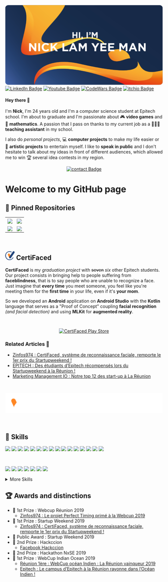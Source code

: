 <!---
nicklamyeeman/nicklamyeeman is a ✨ special ✨ repository because its `README.md` (this file) appears on your GitHub profile.
You can click the Preview link to take a look at your changes.
--->

![Nick's GitHub Banner](./assets/GitHubHeader.png)
[![LinkedIn Badge](https://img.shields.io/badge/Profile-Linkedin-0A66C2?style=flat&logo=linkedin&logoColor=0A66C2&labelColor=white)](https://www.linkedin.com/in/nicklamyeeman/)
[![Youtube Badge](https://img.shields.io/badge/Profile-Youtube-FF0000?style=flat&logo=youtube&logoColor=FF0000&labelColor=white)](https://www.youtube.com/channel/UCzOsV4YkX29hsZtU9u3RopQ)
[![CodeWars Badge](https://img.shields.io/badge/Profile-Codewars-B1361E?style=flat&logo=codewars&logoColor=B1361E&labelColor=white)](https://www.codewars.com/users/Otyne)
[![itchio Badge](https://img.shields.io/badge/Profile-itch.io-FA5C5C?style=flat&logo=itch.io&logoColor=FA5C5C&labelColor=white)](https://nickauteen.itch.io/)

#### Hey there 👋

I'm **Nick**, I'm 24 years old and I'm a computer science student at Epitech school. I'm about to graduate and I'm passionate about 🎮 **video games** and 🧮 **mathematics**. A passion that I pass on thanks to my current job as a 🧑🏻‍🏫 **teaching assistant** in my school.

I also do *personal projects*, 💻 **computer projects** to make my life easier or 🎨 **artistic projects** to entertain myself.
I like to **speak in public** and I don't hesitate to talk about my ideas in front of different audiences, which allowed me to win 🏆 several idea contests in my region.

<div align="center">

[![contact Badge](https://img.shields.io/badge/Contact-me-EA4335?style=for-the-badge&logo=gmail&logoColor=EA4335&labelColor=white)](lamyeemanick@gmail.com)

</div>

# Welcome to my GitHub page

## 📌 Pinned Repositories

<table>
    <tr>
        <td>
            <a href="https://github.com/nicklamyeeman/Blast-of-Arena">
                <img align="center" src="https://github-readme-stats.vercel.app/api/pin/?username=nicklamyeeman&repo=Blast-of-Arena&title_color=ffffff&text_color=c9cacc&icon_color=EB5C1E&bg_color=1A2B34" />
            </a>
        </td>
        <td>
            <a href="https://github.com/nicklamyeeman/face_drawer">
                <img align="center" src="https://github-readme-stats.vercel.app/api/pin/?username=nicklamyeeman&repo=face_drawer&title_color=ffffff&text_color=c9cacc&icon_color=EB5C1E&bg_color=1A2B34" />
            </a>
        </td>
    </tr>
    <tr>
        <td>
            <a href="https://github.com/nicklamyeeman/my_rpg">
               <img align="center" src="https://github-readme-stats.vercel.app/api/pin/?username=nicklamyeeman&repo=my_rpg&title_color=ffffff&text_color=c9cacc&icon_color=EB5C1E&bg_color=1A2B34" />
            </a>
        </td>
        <td>
            <a href="https://github.com/nicklamyeeman/my_sokoban">
                <img align="center" src="https://github-readme-stats.vercel.app/api/pin/?username=nicklamyeeman&repo=my_sokoban&title_color=ffffff&text_color=c9cacc&icon_color=EB5C1E&bg_color=1A2B34" />
            </a>
        </td>
    </tr>
</table>

</br>

## <img width="30px" src="./assets/CertiFaced/favicon-certifaced-blue.png"> CertiFaced

**CertiFaced** is my *graduation project* with <del>seven</del> *six* other Epitech students. Our project consists in bringing help to people suffering from **faceblindness**, that is to say people who are unable to recognize a face.
Just imagine that **every time** you meet someone, you feel like you're meeting them for the **first time** in your life, even if it's **your mom**.

So we developed an **Android** application on **Android Studio** with the **Kotlin** language that serves as a "Proof of Concept" coupling **facial recognition** *(and facial detection)* and using **MLKit** for **augmented reality**.

</br>

<div align="center">

[![CertiFaced Play Store](https://img.shields.io/badge/Play_Store-Download-informational?style=for-the-badge&logo=googleplay&logoColor=8CC34A&color=8CC34A&labelColor=F5F5F5)](https://play.google.com/store/apps/details?id=leananas.eip.certifaced)

</div>

### Related Articles 📰

- [Zinfos974 : CertiFaced, système de reconnaissance faciale, remporte le 1er prix du Startupweekend !](https://www.zinfos974.com/CertiFaced-systeme-de-reconnaissance-faciale-remporte-le-1er-prix-du-Startupweekend-_a144580.html)
- [EPITECH : Des étudiants d’Epitech récompensés lors du Startupweekend à la Réunion !](https://www.epitech.eu/fr/actualites-evenements/des-etudiants-depitech-recompenses-lors-du-startupweekend-a-la-reunion/)
- [Marketing Management IO : Notre top 12 des start-up à La Réunion](https://www.marketing-management.io/blog/start-up-reunion)

</br>

[![Certifaced Logo](./assets/CertiFaced/certifaced-white.png)](http://www.certifaced.com)

</br>

## 💼 Skills

![](https://img.shields.io/badge/C-Code-informational?style=flat&logo=c&logoColor=A8B9CC&color=007ACC&labelColor=E9E9E9)
![](https://img.shields.io/badge/C++-Code-informational?style=flat&logo=c%2B%2B&logoColor=00599C&color=007ACC&labelColor=E9E9E9)
![](https://img.shields.io/badge/Python-Code-informational?style=flat&logo=python&logoColor=3776AB&color=007ACC&labelColor=E9E9E9)
![](https://img.shields.io/badge/Java-Code-informational?style=flat&logo=Java&logoColor=007396&color=007ACC&labelColor=E9E9E9)
![](https://img.shields.io/badge/Kotlin-Code-informational?style=flat&logo=kotlin&logoColor=7F52FF&color=007ACC&labelColor=E9E9E9)
![](https://img.shields.io/badge/CSharp-Code-informational?style=flat&logo=c-sharp&logoColor=239120&color=007ACC&labelColor=E9E9E9)
![](https://img.shields.io/badge/JavaScript-Code-informational?style=flat&logo=JavaScript&logoColor=F7DF1E&color=007ACC&labelColor=E9E9E9)
![](https://img.shields.io/badge/HTML5-Code-informational?style=flat&logo=html5&logoColor=E34F26&color=007ACC&labelColor=E9E9E9)
![](https://img.shields.io/badge/PHP-Code-informational?style=flat&logo=php&logoColor=777BB4&color=007ACC&labelColor=E9E9E9)
![](https://img.shields.io/badge/TypeScript-Code-informational?style=flat&logo=TypeScript&logoColor=3178C6&color=007ACC&labelColor=E9E9E9)
![](https://img.shields.io/badge/LUA-Code-informational?style=flat&logo=lua&logoColor=2C2D72&color=007ACC&labelColor=E9E9E9)
![](https://img.shields.io/badge/Bash-Code-informational?style=flat&logo=gnubash&logoColor=4EAA25&color=007ACC&labelColor=E9E9E9)
![](https://img.shields.io/badge/VueJS-Code-informational?style=flat&logo=vue.js&logoColor=4FC08D&color=007ACC&labelColor=E9E9E9)
![](https://img.shields.io/badge/NodeJS-Code-informational?style=flat&logo=node.js&logoColor=339933&color=007ACC&labelColor=E9E9E9)
![](https://img.shields.io/badge/React-Code-informational?style=flat&logo=react&logoColor=61DAFB&color=007ACC&labelColor=E9E9E9)
![](https://img.shields.io/badge/Swift-Code-informational?style=flat&logo=swift&logoColor=F05138&color=007ACC&labelColor=E9E9E9)

</br>

![](https://img.shields.io/badge/Unity-Code-informational?style=flat&logo=unity&logoColor=000000&color=5C2D91&labelColor=E9E9E9)
![](https://img.shields.io/badge/UnrealEngine-Code-informational?style=flat&logo=unrealengine&logoColor=0E1128&color=5C2D91&labelColor=E9E9E9)
![](https://img.shields.io/badge/AndroidStudio-Code-informational?style=flat&logo=androidstudio&logoColor=3DDC84&color=5C2D91&labelColor=E9E9E9)
![](https://img.shields.io/badge/Sympfony-Code-informational?style=flat&logo=symfony&logoColor=0098FF&color=5C2D91&labelColor=E9E9E9)
![](https://img.shields.io/badge/Wordpress-Code-informational?style=flat&logo=wordpress&logoColor=21759B&color=5C2D91&labelColor=E9E9E9)
![](https://img.shields.io/badge/MongoDB-Code-informational?style=flat&logo=MongoDB&logoColor=47A248&color=5C2D91&labelColor=E9E9E9)
![](https://img.shields.io/badge/MySQL-Code-informational?style=flat&logo=MySQL&logoColor=4479A1&color=5C2D91&labelColor=E9E9E9)

<details>
<summary>More Skills</summary>
<br>

![](https://img.shields.io/badge/CSS-Style-informational?style=flat&logo=css3&logoColor=1572B6&color=E34F26&labelColor=E9E9E9)
![](https://img.shields.io/badge/MaterialDesign-Style-informational?style=flat&logo=materialdesign&logoColor=757575&color=E34F26&labelColor=E9E9E9)
![](https://img.shields.io/badge/Bootstrap-Style-informational?style=flat&logo=bootstrap&logoColor=7952B3&color=E34F26&labelColor=E9E9E9)

<br>

![](https://img.shields.io/badge/VisualStudio-Tools-informational?style=flat&logo=visualstudio&logoColor=5C2D91&color=4AB197&labelColor=E9E9E9)
![](https://img.shields.io/badge/VisualCode-Tools-informational?style=flat&logo=visualstudiocode&logoColor=007ACC&color=4AB197&labelColor=E9E9E9)
![](https://img.shields.io/badge/Ubuntu-Tools-informational?style=flat&logo=ubuntu&logoColor=E95420&color=4AB197&labelColor=E9E9E9)
![](https://img.shields.io/badge/Discord-Tools-informational?style=flat&logo=discord&logoColor=5865F2&color=4AB197&labelColor=E9E9E9)
![](https://img.shields.io/badge/Docker-Tools-informational?style=flat&logo=docker&logoColor=2496ED&color=4AB197&labelColor=E9E9E9)
![](https://img.shields.io/badge/Postman-Tools-informational?style=flat&logo=Postman&logoColor=FF6C37&color=4AB197&labelColor=E9E9E9)
![](https://img.shields.io/badge/GitHub-Tools-informational?style=flat&logo=GitHub&logoColor=181717&color=4AB197&labelColor=E9E9E9)
![](https://img.shields.io/badge/GitLab-Tools-informational?style=flat&logo=GitLab&logoColor=FCA121&color=4AB197&labelColor=E9E9E9)
![](https://img.shields.io/badge/DigitalOcean-Tools-informational?style=flat&logo=digitalocean&logoColor=0080FF&color=4AB197&labelColor=E9E9E9)
![](https://img.shields.io/badge/ProtonVPN-Tools-informational?style=flat&logo=protonvpn&logoColor=56B366&color=4AB197&labelColor=E9E9E9)
![](https://img.shields.io/badge/NPM-Tools-informational?style=flat&logo=npm&logoColor=CB3837&color=4AB197&labelColor=E9E9E9)
![](https://img.shields.io/badge/Jenkins-Tools-informational?style=flat&logo=jenkins&logoColor=D24939&color=4AB197&labelColor=E9E9E9)
![](https://img.shields.io/badge/Jira-Tools-informational?style=flat&logo=Jira-Software&logoColor=0052CC&color=4AB197&labelColor=E9E9E9)
![](https://img.shields.io/badge/Slack-Tools-informational?style=flat&logo=slack&logoColor=4A154B&color=4AB197&labelColor=E9E9E9)

<br>

![](https://img.shields.io/badge/Envato-Tools-informational?style=flat&logo=envato&logoColor=81B441&color=4AB197&labelColor=E9E9E9)
![](https://img.shields.io/badge/Canva-Tools-informational?style=flat&logo=canva&logoColor=00C4CC&color=4AB197&labelColor=E9E9E9)
![](https://img.shields.io/badge/GIMP-Tools-informational?style=flat&logo=gimp&logoColor=5C5543&color=4AB197&labelColor=E9E9E9)
![](https://img.shields.io/badge/Inkscape-Tools-informational?style=flat&logo=inkscape&logoColor=000000&color=4AB197&labelColor=E9E9E9)


<br>

![](https://img.shields.io/badge/Apple-Apple-informational?style=flat&logo=apple&logoColor=000000&color=000000&labelColor=E9E9E9)
![](https://img.shields.io/badge/MacOS-Apple-informational?style=flat&logo=macos&logoColor=000000&color=000000&labelColor=E9E9E9)
![](https://img.shields.io/badge/iOS-Apple-informational?style=flat&logo=ios&logoColor=000000&color=000000&labelColor=E9E9E9)
![](https://img.shields.io/badge/Xcode-Apple-informational?style=flat&logo=xcode&logoColor=147EFB&color=000000&labelColor=E9E9E9)


<br>

![](https://img.shields.io/badge/Google-Google-informational?style=flat&logo=google&logoColor=4285F4&color=4285F4&labelColor=E9E9E9)
![](https://img.shields.io/badge/Chrome-Google-informational?style=flat&logo=googlechrome&logoColor=4285F4&color=4285F4&labelColor=E9E9E9)
![](https://img.shields.io/badge/Drive-Google-informational?style=flat&logo=googledrive&logoColor=4285F4&color=4285F4&labelColor=E9E9E9)
![](https://img.shields.io/badge/Hangouts-Google-informational?style=flat&logo=googlehangouts&logoColor=0C9D58&color=4285F4&labelColor=E9E9E9)
![](https://img.shields.io/badge/Keep-Google-informational?style=flat&logo=googlekeep&logoColor=FFBB00&color=4285F4&labelColor=E9E9E9)
![](https://img.shields.io/badge/Meet-Google-informational?style=flat&logo=googlemeet&logoColor=00897B&color=4285F4&labelColor=E9E9E9)
![](https://img.shields.io/badge/Play-Google-informational?style=flat&logo=googleplay&logoColor=414141&color=4285F4&labelColor=E9E9E9)
![](https://img.shields.io/badge/Sheets-Google-informational?style=flat&logo=googlesheets&logoColor=34A853&color=4285F4&labelColor=E9E9E9)


<br>

![](https://img.shields.io/badge/Microsoft-Microsoft-informational?style=flat&logo=microsoft&logoColor=5E5E5E&color=D83B01&labelColor=E9E9E9)
![](https://img.shields.io/badge/Office-Microsoft-informational?style=flat&logo=microsoftoffice&logoColor=D83B01&color=D83B01&labelColor=E9E9E9)
![](https://img.shields.io/badge/Excel-Microsoft-informational?style=flat&logo=microsoftexcel&logoColor=217346&color=D83B01&labelColor=E9E9E9)
![](https://img.shields.io/badge/OneDrive-Microsoft-informational?style=flat&logo=microsoftonedrive&logoColor=0078D4&color=D83B01&labelColor=E9E9E9)
![](https://img.shields.io/badge/Outlook-Microsoft-informational?style=flat&logo=microsoftoutlook&logoColor=0078D4&color=D83B01&labelColor=E9E9E9)
![](https://img.shields.io/badge/PowerPoint-Microsoft-informational?style=flat&logo=microsoftpowerpoint&logoColor=B7472A&color=D83B01&labelColor=E9E9E9)
![](https://img.shields.io/badge/Teams-Microsoft-informational?style=flat&logo=microsoftteams&logoColor=6264A7&color=D83B01&labelColor=E9E9E9)
![](https://img.shields.io/badge/Word-Microsoft-informational?style=flat&logo=microsoftword&logoColor=2B579A&color=D83B01&labelColor=E9E9E9)
![](https://img.shields.io/badge/Azure-Microsoft-informational?style=flat&logo=microsoftazure&logoColor=0078D4&color=D83B01&labelColor=E9E9E9)


<br>

![](https://img.shields.io/badge/Adobe-Adobe-informational?style=flat&logo=Adobe&logoColor=FF0000&color=da1f26&labelColor=E9E9E9)
![](https://img.shields.io/badge/CreativeCloud-Adobe-informational?style=flat&logo=adobecreativecloud&logoColor=DA1F26&color=da1f26&labelColor=E9E9E9)
![](https://img.shields.io/badge/AcrobatReader-Adobe-informational?style=flat&logo=Adobeacrobatreader&logoColor=EC1C24&color=da1f26&labelColor=E9E9E9)
![](https://img.shields.io/badge/Photoshop-Adobe-informational?style=flat&logo=Adobe-Photoshop&logoColor=31A8FF&color=da1f26&labelColor=E9E9E9)
![](https://img.shields.io/badge/Illustrator-Adobe-informational?style=flat&logo=Adobe-Illustrator&logoColor=FF9A00&color=da1f26&labelColor=E9E9E9)
![](https://img.shields.io/badge/AfterEffects-Adobe-informational?style=flat&logo=Adobe-After-Effects&logoColor=9999FF&color=da1f26&labelColor=E9E9E9)
![](https://img.shields.io/badge/PremierePro-Adobe-informational?style=flat&logo=Adobe-Premiere-Pro&logoColor=9999FF&color=da1f26&labelColor=E9E9E9)
![](https://img.shields.io/badge/Audition-Adobe-informational?style=flat&logo=Adobe-Audition&logoColor=9999FF&color=da1f26&labelColor=E9E9E9)
![](https://img.shields.io/badge/AdobeXD-Adobe-informational?style=flat&logo=Adobe-XD&logoColor=FF61F6&color=da1f26&labelColor=E9E9E9)

</details>

## 🏆 Awards and distinctions

- 🥇 1st Prize : Webcup Réunion 2019
    - [Zinfos974 : Le projet Perfect Timing primé à la Webcup 2019](https://www.zinfos974.com/Le-projet-Perfect-Timing-prime-a-la-Webcup-2019_a141545.html)
- 🥇 1st Prize : Startup Weekend 2019
    - [Zinfos974 : CertiFaced, système de reconnaissance faciale, remporte le 1er prix du Startupweekend !](https://www.zinfos974.com/CertiFaced-systeme-de-reconnaissance-faciale-remporte-le-1er-prix-du-Startupweekend-_a144580.html)
- 🥇 Public Award : Startup Weekend 2019
- 🥈 2nd Prize : Hackccion
    - [Facebook Hackccion](https://www.facebook.com/hackccion/posts/129840985085978)
- 🥈 2nd Prize : Hackathon NxSE 2019
- 🥇 1st Prize : WebCup Indian Ocean 2019
    - [Réunion 1ère : WebCup océan Indien : La Réunion vainqueur 2019](https://la1ere.francetvinfo.fr/reunion/webcup-ocean-indien-reunion-vainqueur-2019-779803.html)
    - [Epitech : Le campus d’Epitech à la Réunion rayonne dans l’Océan Indien !](https://www.epitech.eu/fr/actualites-evenements/le-campus-depitech-a-la-reunion-rayonne-dans-locean-indien/)